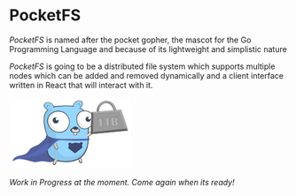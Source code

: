 #  PocketFS

*PocketFS* is named after the pocket gopher, the mascot for the Go Programming Language and because of its lightweight and simplistic nature 

*PocketFS* is going to be a distributed file system which supports multiple nodes which can be added and removed dynamically and a client interface written in React that will interact with it.

![Go Mascot](lifting-1TB.png)

*Work in Progress at the moment. Come again when its ready!*



